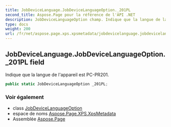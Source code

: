 ```yaml
---
title: JobDeviceLanguage.JobDeviceLanguageOption._201PL
second_title: Aspose.Page pour la référence de l'API .NET
description: JobDeviceLanguageOption champ. Indique que la langue de lappareil est PCPR201.
type: docs
weight: 200
url: /fr/net/aspose.page.xps.xpsmetadata/jobdevicelanguage.jobdevicelanguageoption/_201pl/
---
```

## JobDeviceLanguage.JobDeviceLanguageOption._201PL field

Indique que la langue de l'appareil est PC-PR201.

```csharp
public static JobDeviceLanguageOption _201PL;
```

### Voir également

* class [JobDeviceLanguageOption](../)
* espace de noms [Aspose.Page.XPS.XpsMetadata](../../jobdevicelanguage.jobdevicelanguageoption/)
* Assemblée [Aspose.Page](../../../)


